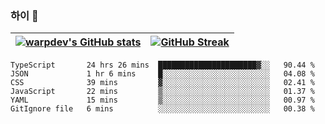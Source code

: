 
### 하이 👋
[![warpdev's GitHub stats](https://github-readme-stats.vercel.app/api?username=warpdev&show_icons=true&theme=vue-dark)](#) |[![GitHub Streak](https://github-readme-streak-stats.herokuapp.com/?user=warpdev&theme=dark)](#)
--- | --- |
<!--START_SECTION:waka-->

```text
TypeScript       24 hrs 26 mins  ██████████████████████▓░░   90.44 %
JSON             1 hr 6 mins     █░░░░░░░░░░░░░░░░░░░░░░░░   04.08 %
CSS              39 mins         ▓░░░░░░░░░░░░░░░░░░░░░░░░   02.41 %
JavaScript       22 mins         ▒░░░░░░░░░░░░░░░░░░░░░░░░   01.37 %
YAML             15 mins         ▒░░░░░░░░░░░░░░░░░░░░░░░░   00.97 %
GitIgnore file   6 mins          ░░░░░░░░░░░░░░░░░░░░░░░░░   00.38 %
```

<!--END_SECTION:waka-->

<!--
**warpdev/warpdev** is a ✨ _special_ ✨ repository because its `README.md` (this file) appears on your GitHub profile.

Here are some ideas to get you started:

- 🔭 I’m currently working on ...
- 🌱 I’m currently learning ...
- 👯 I’m looking to collaborate on ...
- 🤔 I’m looking for help with ...
- 💬 Ask me about ...
- 📫 How to reach me: ...
- 😄 Pronouns: ...
- ⚡ Fun fact: ...
-->
